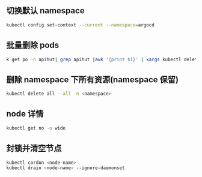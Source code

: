 ## 切换默认 namespace

```bash
kubectl config set-context --current --namespace=argocd
```

## 批量删除 pods

```bash
k get po -n apihut| grep apihut |awk '{print $1}' | xargs kubectl delete po -n apihut
```

## 删除 namespace 下所有资源(namespace 保留) 

```bash
kubectl delete all --all -n <namespace>
```

## node 详情

```bash
kubectl get no -o wide
```

## 封锁并清空节点

```bash
kubectl cordon <node-name>
kubectl drain <node-name> --ignore-daemonset
```